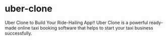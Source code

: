 # uber-clone
Uber Clone to Build Your Ride-Hailing App!! Uber Clone is a powerful ready-made online taxi booking software that helps to start your taxi business successfully. 
